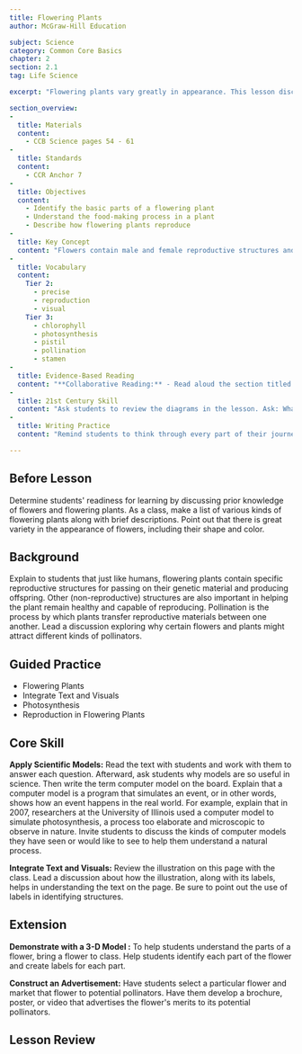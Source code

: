 ```yaml
---
title: Flowering Plants
author: McGraw-Hill Education

subject: Science
category: Common Core Basics
chapter: 2
section: 2.1
tag: Life Science

excerpt: "Flowering plants vary greatly in appearance. This lesson discusses their basic parts and describes plant reproduction and photosynthesis."

section_overview:
-
  title: Materials
  content:
    - CCB Science pages 54 - 61
-
  title: Standards
  content:
    - CCR Anchor 7
-
  title: Objectives
  content:
    - Identify the basic parts of a flowering plant
    - Understand the food-making process in a plant
    - Describe how flowering plants reproduce
-
  title: Key Concept
  content: "Flowers contain male and female reproductive structures and attract pollinators that transfer reproductive materials."
-
  title: Vocabulary
  content:
    Tier 2:
      - precise
      - reproduction
      - visual
    Tier 3:
      - chlorophyll
      - photosynthesis
      - pistil
      - pollination
      - stamen
-
  title: Evidence-Based Reading
  content: "**Collaborative Reading:** - Read aloud the section titled Reproduction in Flowering Plants. Read the first sentence, and then select a student to read next. The student reads a sentence and selects the next reader. Repeat until every student has had a chance to read aloud. Assist students as needed."
-
  title: 21st Century Skill
  content: "Ask students to review the diagrams in the lesson. Ask: What purpose does each of these diagrams have? Are they the same purpose? Help students see that different diagrams have different purposes, including describing, explaining, and giving examples. Then discuss how visual tools provide details that are critical to clear communication. Read the sidebar text with students. Invite them to work independently or in pairs to write about a topic of interest. Remind them to include critical details that help readers understand the topic. Also encourage them to provide a diagram or some other visual device to communicate content related to their topics. Encourage students to share their final work."
-
  title: Writing Practice
  content: "Remind students to think through every part of their journey before attempting to write. Encourage students to use the best possible type of diagram to show their journey, such as a map or a flow chart. Afterward, ask students to compare their visuals with the visuals in the lesson. Explain that the visuals in the lesson provide levels of detail and accuracy sufficient to help readers understand important concepts. Ask: Does your visual have sufficient detail and accuracy to make it useful to someone unfamiliar with your neighborhood? What could you do to make it more useful?"

---
```

## Before Lesson

Determine students' readiness for learning by discussing prior knowledge of flowers and flowering plants. As a class, make a list of various kinds of flowering plants along with brief descriptions. Point out that there is great variety in the appearance of flowers, including their shape and color.

## Background

Explain to students that just like humans, flowering plants contain specific reproductive structures for passing on their genetic material and producing offspring. Other (non-reproductive) structures are also important in helping the plant remain healthy and capable of reproducing. Pollination is the process by which plants transfer reproductive materials between one another. Lead a discussion exploring why certain flowers and plants might attract different kinds of pollinators.

## Guided Practice

- Flowering Plants
- Integrate Text and Visuals
- Photosynthesis
- Reproduction in Flowering Plants

## Core Skill

**Apply Scientific Models:** Read the text with students and work with them to answer each question. Afterward, ask students why models are so useful in science. Then write the term computer model on the board. Explain that a computer model is a program that simulates an event, or in other words, shows how an event happens in the real world. For example, explain that in 2007, researchers at the University of Illinois used a computer model to simulate photosynthesis, a process too elaborate and microscopic to observe in nature. Invite students to discuss the kinds of computer models they have seen or would like to see to help them understand a natural process.

**Integrate Text and Visuals:** Review the illustration on this page with the class. Lead a discussion about how the illustration, along with its labels, helps in understanding the text on the page. Be sure to point out the use of labels in identifying structures.

## Extension

**Demonstrate with a 3-D Model :** To help students understand the parts of a flower, bring a flower to class. Help students identify each part of the flower and create labels for each part.

**Construct an Advertisement:** Have students select a particular flower and market that flower to potential pollinators. Have them develop a brochure, poster, or video that advertises the flower's merits to its potential pollinators.

## Lesson Review
